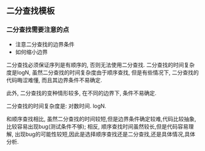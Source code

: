 ## 二分查找模板 

### 二分查找需要注意的点

- 注意二分查找的边界条件
- 如何缩小边界

二分查找必须保证序列是有顺序的, 否则无法使用二分查找.
二分查找的时间复杂度是logN, 
虽然二分查找的时间复杂度由于顺序查找, 但是有些情况下, 二分查找的代码晦涩难懂,
而且其边界条件不易确定.

此外, 二分查找的变种情形较多, 在不同的边界下, 条件不易确定.

二分查找的时间复杂度是: 对数时间. logN.

和顺序查找相比, 虽然二分查找的时间较短,但是边界条件确定较难,代码比较抽象,
比较容易出现bug(测试条件不够); 相反, 顺序查找时间虽然较长,但是代码容易理解,
出现bug的可能性较短,因此是选择顺序查找还是二分查找,还是具体情况,具体分析.

